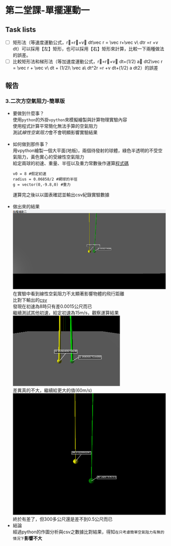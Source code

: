 # 第二堂課-單擺運動一
## Task lists
- [ ] 矩形法（等速度運動公式，r⃗=r⃗+v⃗ dt\vec r = \vec r+\vec v\ dtr
=r
+v
 dt）可以採用【左】矩形，也可以採用【右】矩形來計算，比較一下兩種做法的誤差。
- [ ] 比較矩形法和梯形法（等加速度運動公式，r⃗=r⃗+v⃗ dt+(1/2) a⃗ dt2\vec r = \vec r + \vec v\ dt + (1/2)\ \vec a\ dt^2r
=r
+v
 dt+(1/2) a
 dt2）的誤差
## 報告
### 3.二次方空氣阻力-簡單版
  - 要做到什麼事？<br>
      使用`python`的外掛`vpython`來模擬繪製與計算物理實驗內容<br>
      使用程式計算平常簡化無法手算的空氣阻力<br>
      測試*線性空氣阻力*會不會明顯影響實驗結果<br><br>
  - 如何做到那件事？<br>
      用vpython繪製一個大平面(地板)，兩個待發射的球體，綠色半透明的不受空氣阻力，黃色實心的受線性空氣阻力<br>
      給定兩球的初速、重量、半徑以及重力常數後作運算[程式碼](/第一堂課-拋體運動二/拋體運動二csv.py)<br>
      ```mass = 0.0567 #網球的重量
      v0 = 8 #假定初速
      radius = 0.06858/2 #網球的半徑
      g = vector(0,-9.8,0) #重力 
      ``` 
      運算完之後以以圖表確認並輸出csv紀錄實驗數據<br><br>
  - 做出來的結果<br>
      ![This is an image](/第一堂課-拋體運動二/result1.png)<br>
      在實驗中看到線性空氣阻力不太顯著影響物體的飛行距離<br>
      比對下輸出的[csv](/第一堂課-拋體運動二/out.csv)<br>
      發現在初速為8時只有差0.0015公尺而已<br>
      繼續測試其他初速，給定初速為15m/s，觀察運算結果<br>
      ![This is an image](/第一堂課-拋體運動二/result2.png)<br>
      差異真的不大，繼續給更大的值(60m/s)<br>
      ![This is an image](/第一堂課-拋體運動二/result3.png)<br>
      終於有差了，但300多公尺還是差不到0.5公尺而已
  - 結論<br>
      經過python的作圖分析與csv之數據比對結果，得知`在只考慮簡單空氣阻力有無的情況下`**影響不大**